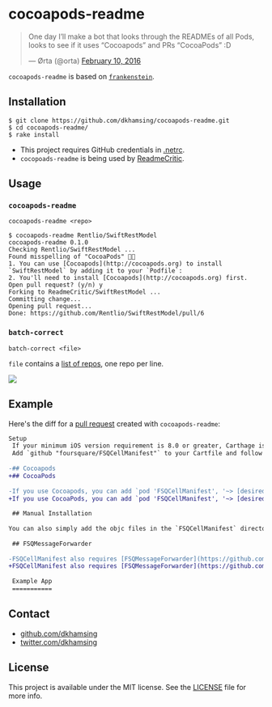 # cocoapods-readme

<blockquote class="twitter-tweet" data-lang="en"><p lang="en" dir="ltr">One day I’ll make a bot that looks through the READMEs of all Pods, looks to see if it uses “Cocoapods” and PRs “CocoaPods” :D</p>&mdash; Ørta (@orta) <a href="https://twitter.com/orta/status/697374357975388160">February 10, 2016</a></blockquote>
<script async src="//platform.twitter.com/widgets.js" charset="utf-8"></script>

`cocoapods-readme` is based on [`frankenstein`](https://github.com/dkhamsing/frankenstein).

## Installation

```shell
$ git clone https://github.com/dkhamsing/cocoapods-readme.git
$ cd cocoapods-readme/
$ rake install
```

- This project requires GitHub credentials in [.netrc](https://github.com/octokit/octokit.rb#using-a-netrc-file).
- `cocopoads-readme` is being used by [ReadmeCritic](https://github.com/issues?utf8=✓&q=cocoapods+author%3AReadmeCritic).

## Usage

### `cocoapods-readme`

```shell
cocoapods-readme <repo>
```

```
$ cocoapods-readme Rentlio/SwiftRestModel
cocoapods-readme 0.1.0
Checking Rentlio/SwiftRestModel ...
Found misspelling of "CocoaPods" 🔴🤓
1. You can use [Cocoapods](http://cocoapods.org) to install `SwiftRestModel` by adding it to your `Podfile`:
2. You'll need to install [Cocoapods](http://cocoapods.org) first.
Open pull request? (y/n) y
Forking to ReadmeCritic/SwiftRestModel ...
Committing change...
Opening pull request...
Done: https://github.com/Rentlio/SwiftRestModel/pull/6
```

### `batch-correct`

```shell
batch-correct <file>
```

`file` contains a [list of repos](https://github.com/dkhamsing/all_specs_repos), one repo per line.

![](assets/batch-correct-demo.gif)

## Example

Here's the diff for a [pull request](https://github.com/foursquare/FSQCellManifest/pull/2) created with `cocoapods-readme`:

```diff
Setup
 If your minimum iOS version requirement is 8.0 or greater, Carthage is the recommended way to integrate FSQCellManifest with your app.
 Add `github "foursquare/FSQCellManifest"` to your Cartfile and follow the instructions from [Carthage's README](https://github.com/Carthage/Carthage) for adding Carthage-built frameworks to your project.
 
-## Cocoapods
+## CocoaPods
 
-If you use Cocoapods, you can add `pod 'FSQCellManifest', '~> [desired version here]'` to your Podfile. Further instructions on setting up and using Cocoapods can be found on [their website](https://cocoapods.org)
+If you use CocoaPods, you can add `pod 'FSQCellManifest', '~> [desired version here]'` to your Podfile. Further instructions on setting up and using CocoaPods can be found on [their website](https://cocoapods.org)
 
 ## Manual Installation
 
You can also simply add the objc files in the `FSQCellManifest` directoryto your
 
 ## FSQMessageForwarder
 
-FSQCellManifest also requires [FSQMessageForwarder](https://github.com/foursquare/FSQMessageForwarder) to work. If you are using Carthage or Cocoapods, this should be taken care of for you automatically. Otherwise you will need to manually add that repo to your project as well (e.g. via git submodules or manually copying the files into your repo).
+FSQCellManifest also requires [FSQMessageForwarder](https://github.com/foursquare/FSQMessageForwarder) to work. If you are using Carthage or CocoaPods, this should be taken care of for you automatically. Otherwise you will need to manually add that repo to your project as well (e.g. via git submodules or manually copying the files into your repo).
 
 Example App
 ===========
```

## Contact

- [github.com/dkhamsing](https://github.com/dkhamsing)
- [twitter.com/dkhamsing](https://twitter.com/dkhamsing)

## License

This project is available under the MIT license. See the [LICENSE](LICENSE) file for more info.
